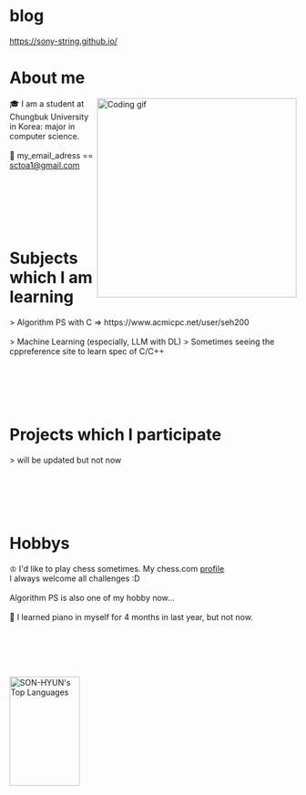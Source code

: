 # blog 
<https://sony-string.github.io/>

# About me
<p>
   <img align="right" width="350" src="/assets/programming.gif" alt="Coding gif" />
  🎓 I am a student at Chungbuk University in Korea: major in computer science. <br/><br/>
  📧 my_email_adress == <a href="sctoa1@gmail.com">sctoa1@gmail.com</a> <br/><br/>
</p>

<br/><br/><br/><br/>
   
# Subjects which I am learning
<p>
  > Algorithm PS with C => https://www.acmicpc.net/user/seh200 <br/><br/>
  > Machine Learning (especially, LLM with DL)
  > Sometimes seeing the cppreference site to learn spec of C/C++
</p>

<br/><br/><br/><br/>

# Projects which I participate
<p>
  > will be updated but not now
</p>

<br/><br/><br/><br/>

# Hobbys
<p>
 ♔ I'd like to play chess sometimes. My chess.com <a href="https://www.chess.com/member/saengkimchi">profile</a> <br/>
 I always welcome all challenges :D <br/><br/>
 Algorithm PS is also one of my hobby now... <br/><br/>
 🎹 I learned piano in myself for 4 months in last year, but not now.
</p>
  
<br/><br/><br/><br/>
   
<a>
   <a href="https://github.com/SON-HYUN"><img alt="SON-HYUN's Top Languages" src="https://denvercoder1-github-readme-stats.vercel.app/api/top-langs/?username=SON-HYUN&langs_count=8&layout=compact&theme=react&border_color=7F3FBF&bg_color=0D1117&title_color=F85D7F&icon_color=F8D866" height="192px" width="49.5%"/></a>
  <br/>
</a>
